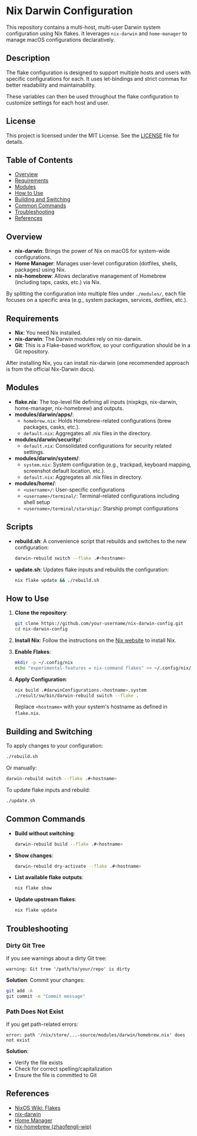 # Nix Darwin Configuration

This repository contains a multi-host, multi-user Darwin system configuration using Nix flakes. It leverages `nix-darwin` and `home-manager` to manage macOS configurations declaratively.

## Description

The flake configuration is designed to support multiple hosts and users with specific configurations for each. It uses let-bindings and strict commas for better readability and maintainability.

These variables can then be used throughout the flake configuration to customize settings for each host and user.

## License

This project is licensed under the MIT License. See the [LICENSE](LICENSE) file for details.

## Table of Contents

- [Overview](#overview)
- [Requirements](#requirements)
- [Modules](#modules)
- [How to Use](#how-to-use)
- [Building and Switching](#building-and-switching)
- [Common Commands](#common-commands)
- [Troubleshooting](#troubleshooting)
- [References](#references)

## Overview

- **nix-darwin**: Brings the power of Nix on macOS for system-wide configurations.
- **Home Manager**: Manages user-level configuration (dotfiles, shells, packages) using Nix.
- **nix-homebrew**: Allows declarative management of Homebrew (including taps, casks, etc.) via Nix.

By splitting the configuration into multiple files under `./modules/`, each file focuses on a specific area (e.g., system packages, services, dotfiles, etc.).

## Requirements

- **Nix**: You need Nix installed.
- **nix-darwin**: The Darwin modules rely on nix-darwin.
- **Git**: This is a Flake-based workflow, so your configuration should be in a Git repository.

After installing Nix, you can install nix-darwin (one recommended approach is from the official Nix-Darwin docs).

## Modules

- **flake.nix**: The top-level file defining all inputs (nixpkgs, nix-darwin, home-manager, nix-homebrew) and outputs.
- **modules/darwin/apps/**:
  - `homebrew.nix`: Holds Homebrew-related configurations (brew packages, casks, etc.).
  - `default.nix`: Aggregates all .nix files in the directory.
- **modules/darwin/security/**:
  - `default.nix`: Consolidated configurations for security related settings.
- **modules/darwin/system/**:
  - `system.nix`: System configuration (e.g., trackpad, keyboard mapping, screenshot default location, etc.).
  - `default.nix`: Aggregates all .nix files in directory.
- **modules/home/**:
  - `<username>/`: User-specific configurations
  - `<username>/terminal/`: Terminal-related configurations including shell setup
  - `<username>/terminal/starship/`: Starship prompt configurations

## Scripts

- **rebuild.sh**: A convenience script that rebuilds and switches to the new configuration:
  ```sh
  darwin-rebuild switch --flake .#<hostname>
  ```
- **update.sh**: Updates flake inputs and rebuilds the configuration:
  ```sh
  nix flake update && ./rebuild.sh
  ```

## How to Use

1. **Clone the repository**:
    ```sh
    git clone https://github.com/your-username/nix-darwin-config.git
    cd nix-darwin-config
    ```

2. **Install Nix**:
    Follow the instructions on the [Nix website](https://nixos.org/download.html) to install Nix.

3. **Enable Flakes**:
    ```sh
    mkdir -p ~/.config/nix
    echo "experimental-features = nix-command flakes" >> ~/.config/nix/nix.conf
    ```

4. **Apply Configuration**:
    ```sh
    nix build .#darwinConfigurations.<hostname>.system
    ./result/sw/bin/darwin-rebuild switch --flake .
    ```
    Replace `<hostname>` with your system's hostname as defined in `flake.nix`.

## Building and Switching

To apply changes to your configuration:

```sh
./rebuild.sh
```

Or manually:
```sh
darwin-rebuild switch --flake .#<hostname>
```

To update flake inputs and rebuild:
```sh
./update.sh
```

## Common Commands

- **Build without switching**:
    ```sh
    darwin-rebuild build --flake .#<hostname>
    ```

- **Show changes**:
    ```sh
    darwin-rebuild dry-activate --flake .#<hostname>
    ```

- **List available flake outputs**:
    ```sh
    nix flake show
    ```

- **Update upstream flakes**:
    ```sh
    nix flake update
    ```

## Troubleshooting

### Dirty Git Tree

If you see warnings about a dirty Git tree:
```
warning: Git tree '/path/to/your/repo' is dirty
```

**Solution**: Commit your changes:
```sh
git add -A
git commit -m "Commit message"
```

### Path Does Not Exist

If you get path-related errors:
```
error: path '/nix/store/...-source/modules/darwin/homebrew.nix' does not exist
```

**Solution**: 
- Verify the file exists
- Check for correct spelling/capitalization
- Ensure the file is committed to Git

## References

- [NixOS Wiki: Flakes](https://nixos.wiki/wiki/Flakes)
- [nix-darwin](https://github.com/LnL7/nix-darwin)
- [Home Manager](https://github.com/nix-community/home-manager)
- [nix-homebrew (zhaofengli-wip)](https://github.com/zhaofengli/nix-homebrew)